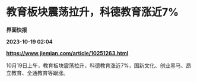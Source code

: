 # 教育板块震荡拉升，科德教育涨近7%
**界面快报**

**2023-10-19 02:04**

**https://www.jiemian.com/article/10251263.html**

10月19日上午，教育板块震荡拉升，科德教育涨近7%，国新文化、创业黑马、昂立教育、全通教育等跟涨。
